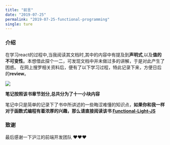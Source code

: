 ```yaml
---
title: "前言"
date: "2019-07-25"
permalink: "2019-07-25-functional-programming"
single: ture
---
```


### 介绍

在学习react的过程中,当我阅读其文档时,其中的内容中有提及到**声明式**,以及**值的不可变性**。本想借此探个一二，可发现文档中并未做过多的讲解，于是对此产生了困惑。
在网上搜罗相关资料后，便有了以下学习过程，特此记录下来，方便日后的**review**。

![](https://raw.githubusercontent.com/fubaimaomei/Functional-Light-JS/zh-cn/fig17.png)

**笔记按照该书章节划分,总共分为了十一小块内容**

笔记中只是简单的记录下了书中所讲述的一些晦涩难懂的知识点，**如果你和我一样对于函数式编程有着浓厚的兴趣，那么请直接阅读该书 [Functional-Light-JS](https://github.com/fubaimaomei/Functional-Light-JS)**


### 致谢

最后感谢一下沪江的前端开发团队 ❤️❤️❤️